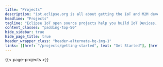 ```yaml
---
title: "Projects"
description: "iot.eclipse.org is all about getting the IoT and M2M developers involved in what is happening in the different Eclipse projects"
headline: "Projects"
tagline: "Eclipse IoT open source projects help you build IoT Devices, Gateways (\"Smart Objects\"), Cloud backends, and more. Use the list below to find the project that's right for you."
content_classes: "padding-top-50"
hide_sidebar: true
hide_page_title: true
header_wrapper_class: "header-alternate-bg-img-1"
links: [[href: "/projects/getting-started", text: "Get Started"], [href: "/projects/sandboxes", text: "Sandboxes"]]
---
```


{{< page-projects >}}